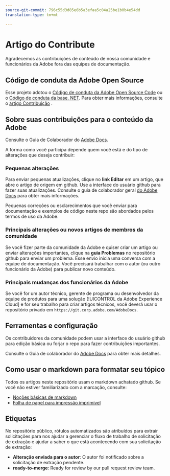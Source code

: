 ```yaml
---
source-git-commit: 796c55d3d85e6b5a3efaa5c04a25be1b0b4e54dd
translation-type: tm+mt

---
```

# Artigo do Contribute

Agradecemos as contribuições de conteúdo de nossa comunidade e funcionários da Adobe fora das equipes de documentação.

## Código de conduta da Adobe Open Source

Esse projeto adotou o [Código de conduta da Adobe Open Source Code](code-of-conduct.md) ou o [Código de conduta da base. NET](https://dotnetfoundation.org/code-of-conduct). Para obter mais informações, consulte o [artigo Contribuição](contributing.md) .

## Sobre suas contribuições para o conteúdo da Adobe

Consulte o Guia de Colaborador do [Adobe Docs](https://docs.adobe.com/help/en/contributor/contributor-guide/introduction.html).

A forma como você participa depende quem você está e do tipo de alterações que deseja contribuir:

### Pequenas alterações

Para enviar pequenas atualizações, clique no **link Editar** em um artigo, que abre o artigo de origem em github. Use a interface do usuário github para fazer suas atualizações. Consulte o guia de colaborador geral [do Adobe Docs](https://docs.adobe.com/help/en/contributor/contributor-guide/introduction.html) para obter mais informações.

Pequenas correções ou esclarecimentos que você enviar para documentação e exemplos de código neste repo são abordados pelos termos de uso da Adobe.

### Principais alterações ou novos artigos de membros da comunidade

Se você fizer parte da comunidade da Adobe e quiser criar um artigo ou enviar alterações importantes, clique na **guia Problemas** no repositório github para enviar um problema. Esse envio inicia uma conversa com a equipe de documentação. Você precisará trabalhar com o autor (ou outro funcionário da Adobe) para publicar novo conteúdo.

<!--
If you submit a pull request with significant changes to documentation and code examples, you'll see a message in the pull request asking you to submit an online contribution license agreement (CLA). You must complete the online form before we can review your pull request.
-->

### Principais mudanças dos funcionários da Adobe

Se você for um autor técnico, gerente de programa ou desenvolvedor da equipe de produtos para uma solução [!UICONTROL da Adobe Experience Cloud] e for seu trabalho para criar artigos técnicos, você deverá usar o repositório privado em `https://git.corp.adobe.com/AdobeDocs`.

<!--Employees from other parts of the Adobe world should use the public repo for minor updates.-->

## Ferramentas e configuração

Os contribuidores da comunidade podem usar a interface do usuário github para edição básica ou forjar o repo para fazer contribuições importantes.

Consulte o Guia de colaborador do [Adobe Docs](https://docs.adobe.com/help/en/contributor/contributor-guide/introduction.html) para obter mais detalhes.

## Como usar o markdown para formatar seu tópico

Todos os artigos neste repositório usam o markdown achatado github. Se você não estiver familiarizado com a marcação, consulte:

* [Noções básicas de markdown](https://help.github.com/articles/getting-started-with-writing-and-formatting-on-github/)
* [Folha de papel para impressão imprimível](https://guides.github.com/pdfs/markdown-cheatsheet-online.pdf)

## Etiquetas

No repositório público, rótulos automatizados são atribuídos para extrair solicitações para nos ajudar a gerenciar o fluxo de trabalho de solicitação de extração e ajudar a saber o que está acontecendo com sua solicitação de extração:

* **Alteração enviada para o autor**: O autor foi notificado sobre a solicitação de extração pendente.
* **ready-to-merge**: Ready for review by our pull request review team.

